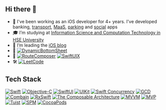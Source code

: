 ## Hi there 👋

* 👀 I've been working as an iOS developer for 4+ years. I've developed banking, [transport](https://apps.apple.com/app/id1227002793), [MaaS](https://apps.apple.com/ru/app/id6741756077), [parking](https://apps.apple.com/app/id1268850750) and [social](https://apps.apple.com/app/id1555210308) apps
* 🎓 I’m studying at [Information Science and Computation Technology in HSE University](https://www.hse.ru/en/ba/isct/)
* 🍏 I’m leading the [iOS blog](https://t.me/ios_iss_blog)
* 🌟 [![DynamicBottomSheet](https://img.shields.io/badge/Author-DynamicBottomSheet-red)](https://github.com/Savva-Shuliatev/DynamicBottomSheet)
* 🔗 [![RouteComposer](https://img.shields.io/badge/Contributor-RouteComposer-blue)](https://github.com/ekazaev/route-composer)  [![SwiftUIX](https://img.shields.io/badge/Contributor-SwiftUIX-lavender)](https://github.com/SwiftUIX/SwiftUIX)
* 🛠️ [![LeetCode](https://badges.peiyuan.ch/leetcode/savvashuliatev/solved?logo=leetcode&label=LeetCode&style=flat-rounded&color=white)](https://leetcode.com/savvashuliatev/)

## Tech Stack

[![Swift](https://img.shields.io/badge/Swift-F54A2A?style=flat-rounded&logo=swift&logoColor=white)]()
[![Objective-C](https://img.shields.io/badge/Objective--C-%233A95E3.svg?style=flat-rounded&logo=apple&logoColor=white)]()
[![SwiftUI](https://img.shields.io/badge/_SwiftUI-blue)](https://developer.apple.com/xcode/swiftui/)
[![UIKit](https://img.shields.io/badge/_UIKit-darkblue)](https://developer.apple.com/documentation/uikit)
[![Swift Concurrency](https://img.shields.io/badge/_Swift_Concurrency-lightblue)](https://developer.apple.com/documentation/swift/concurrency)
[![GCD](https://img.shields.io/badge/_GCD-lavender)](https://developer.apple.com/documentation/DISPATCH)
[![Combain](https://img.shields.io/badge/_Combain-linen)](https://developer.apple.com/documentation/combine)
[![RxSwift](https://img.shields.io/badge/_RxSwift-magenta)](https://github.com/ReactiveX/RxSwift)
[![The Composable Architecture](https://img.shields.io/badge/_The_Composable_Architecture-lightgreen)](https://github.com/pointfreeco/swift-composable-architecture)
[![MVVM](https://img.shields.io/badge/_MVVM-palegoldenrod)](https://en.wikipedia.org/wiki/Model%E2%80%93view%E2%80%93viewmodel)
[![MVP](https://img.shields.io/badge/_MVP-yellow)](https://en.wikipedia.org/wiki/Model%E2%80%93view%E2%80%93presenter)
[![Tuist](https://img.shields.io/badge/_Tuist-darkviolet)](https://tuist.io/)
[![SPM](https://img.shields.io/badge/_SPM-tomato)](https://developer.apple.com/documentation/xcode/swift-packages)
[![CocoaPods](https://img.shields.io/badge/_CocoaPods-red)](https://cocoapods.org/)


